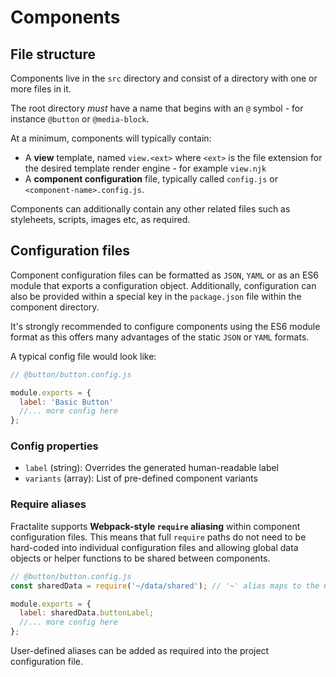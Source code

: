 # Components

## File structure

Components live in the `src` directory and consist of a directory with one or more files in it.

The root directory _must_ have a name that begins with an `@` symbol - for instance `@button` or `@media-block`.

At a minimum, components will typically contain:

- A **view** template, named `view.<ext>` where `<ext>` is the file extension for the desired template render engine - for example `view.njk`
- A **component configuration** file, typically called `config.js` or `<component-name>.config.js`.

Components can additionally contain any other related files such as styleheets, scripts, images etc, as required.

## Configuration files

Component configuration files can be formatted as `JSON`, `YAML` or as an ES6 module that exports a configuration object. Additionally, configuration can also be provided within a special key in the `package.json` file within the component directory.

It's strongly recommended to configure components using the ES6 module format as this offers many advantages of the static `JSON` or `YAML` formats.

A typical config file would look like:

```js
// @button/button.config.js

module.exports = {
  label: 'Basic Button'
  //... more config here
};
```

### Config properties

* `label` (string): Overrides the generated human-readable label
* `variants` (array): List of pre-defined component variants

### Require aliases

Fractalite supports **Webpack-style `require` aliasing** within component configuration files. This means that full `require` paths do not need to be hard-coded into individual configuration files and allowing global data objects or helper functions to be shared between components.

```js
// @button/button.config.js
const sharedData = require('~/data/shared'); // '~' alias maps to the CWD

module.exports = {
  label: sharedData.buttonLabel;
  //... more config here
};
```

User-defined aliases can be added as required into the project configuration file.
